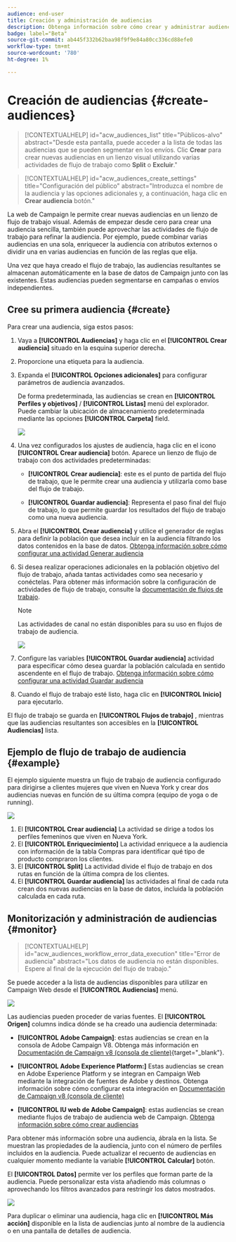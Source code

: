 ```yaml
---
audience: end-user
title: Creación y administración de audiencias
description: Obtenga información sobre cómo crear y administrar audiencias en Adobe Campaign Web
badge: label="Beta"
source-git-commit: ab445f332b62baa98f9f9e84a80cc336cd88efe0
workflow-type: tm+mt
source-wordcount: '780'
ht-degree: 1%

---
```



# Creación de audiencias {#create-audiences}

>[!CONTEXTUALHELP]
>id="acw_audiences_list"
>title="Públicos-alvo"
>abstract="Desde esta pantalla, puede acceder a la lista de todas las audiencias que se pueden segmentar en los envíos. Clic **Crear** para crear nuevas audiencias en un lienzo visual utilizando varias actividades de flujo de trabajo como **Split** o **Excluir**."

>[!CONTEXTUALHELP]
>id="acw_audiences_create_settings"
>title="Configuración del público"
>abstract="Introduzca el nombre de la audiencia y las opciones adicionales y, a continuación, haga clic en **Crear audiencia** botón."

La web de Campaign le permite crear nuevas audiencias en un lienzo de flujo de trabajo visual. Además de empezar desde cero para crear una audiencia sencilla, también puede aprovechar las actividades de flujo de trabajo para refinar la audiencia. Por ejemplo, puede combinar varias audiencias en una sola, enriquecer la audiencia con atributos externos o dividir una en varias audiencias en función de las reglas que elija.

Una vez que haya creado el flujo de trabajo, las audiencias resultantes se almacenan automáticamente en la base de datos de Campaign junto con las existentes. Estas audiencias pueden segmentarse en campañas o envíos independientes.

## Cree su primera audiencia {#create}

Para crear una audiencia, siga estos pasos:

1. Vaya a **[!UICONTROL Audiencias]** y haga clic en el **[!UICONTROL Crear audiencia]** situado en la esquina superior derecha.
1. Proporcione una etiqueta para la audiencia.
1. Expanda el **[!UICONTROL Opciones adicionales]** para configurar parámetros de audiencia avanzados.

   De forma predeterminada, las audiencias se crean en **[!UICONTROL Perfiles y objetivos]** / **[!UICONTROL Listas]** menú del explorador. Puede cambiar la ubicación de almacenamiento predeterminada mediante las opciones **[!UICONTROL Carpeta]** field.

   ![](assets/audiences-settings.png)

1. Una vez configurados los ajustes de audiencia, haga clic en el icono **[!UICONTROL Crear audiencia]** botón. Aparece un lienzo de flujo de trabajo con dos actividades predeterminadas:

   * **[!UICONTROL Crear audiencia]**: este es el punto de partida del flujo de trabajo, que le permite crear una audiencia y utilizarla como base del flujo de trabajo.

   * **[!UICONTROL Guardar audiencia]**: Representa el paso final del flujo de trabajo, lo que permite guardar los resultados del flujo de trabajo como una nueva audiencia.

1. Abra el **[!UICONTROL Crear audiencia]** y utilice el generador de reglas para definir la población que desea incluir en la audiencia filtrando los datos contenidos en la base de datos. [Obtenga información sobre cómo configurar una actividad Generar audiencia](../workflows/activities/build-audience.md)

1. Si desea realizar operaciones adicionales en la población objetivo del flujo de trabajo, añada tantas actividades como sea necesario y conéctelas. Para obtener más información sobre la configuración de actividades de flujo de trabajo, consulte la [documentación de flujos de trabajo](../workflows/activities/about-activities.md).

   >[!NOTE]
   >
   >Las actividades de canal no están disponibles para su uso en flujos de trabajo de audiencia.

   ![](assets/audience-creation-canvas.png)

1. Configure las variables **[!UICONTROL Guardar audiencia]** actividad para especificar cómo desea guardar la población calculada en sentido ascendente en el flujo de trabajo. [Obtenga información sobre cómo configurar una actividad Guardar audiencia](../workflows/activities/save-audience.md)

1. Cuando el flujo de trabajo esté listo, haga clic en **[!UICONTROL Inicio]** para ejecutarlo.

El flujo de trabajo se guarda en **[!UICONTROL Flujos de trabajo]** , mientras que las audiencias resultantes son accesibles en la **[!UICONTROL Audiencias]** lista.

## Ejemplo de flujo de trabajo de audiencia {#example}

El ejemplo siguiente muestra un flujo de trabajo de audiencia configurado para dirigirse a clientes mujeres que viven en Nueva York y crear dos audiencias nuevas en función de su última compra (equipo de yoga o de running).

![](assets/audiences-example.png)

1. El **[!UICONTROL Crear audiencia]** La actividad se dirige a todos los perfiles femeninos que viven en Nueva York.
1. El **[!UICONTROL Enriquecimiento]** La actividad enriquece a la audiencia con información de la tabla Compras para identificar qué tipo de producto compraron los clientes.
1. El **[!UICONTROL Split]** La actividad divide el flujo de trabajo en dos rutas en función de la última compra de los clientes.
1. El **[!UICONTROL Guardar audiencia]** las actividades al final de cada ruta crean dos nuevas audiencias en la base de datos, incluida la población calculada en cada ruta.

## Monitorización y administración de audiencias {#monitor}

>[!CONTEXTUALHELP]
>id="acw_audiences_workflow_error_data_execution"
>title="Error de audiencia"
>abstract="Los datos de audiencia no están disponibles. Espere al final de la ejecución del flujo de trabajo."

Se puede acceder a la lista de audiencias disponibles para utilizar en Campaign Web desde el **[!UICONTROL Audiencias]** menú.

![](assets/audiences-list.png)

Las audiencias pueden proceder de varias fuentes. El **[!UICONTROL Origen]** columns indica dónde se ha creado una audiencia determinada:

* **[!UICONTROL Adobe Campaign]**: estas audiencias se crean en la consola de Adobe Campaign V8. Obtenga más información en [Documentación de Campaign v8 (consola de cliente)](https://experienceleague.adobe.com/docs/campaign/campaign-v8/audience/create-audiences/create-audiences.html?lang=es){target="_blank"}.

* **[!UICONTROL Adobe Experience Platform:]** Estas audiencias se crean en Adobe Experience Platform y se integran en Campaign Web mediante la integración de fuentes de Adobe y destinos. Obtenga información sobre cómo configurar esta integración en [Documentación de Campaign v8 (consola de cliente)](https://experienceleague.adobe.com/docs/campaign/campaign-v8/connect/ac-aep/ac-aep.html)

* **[!UICONTROL IU web de Adobe Campaign]**: estas audiencias se crean mediante flujos de trabajo de audiencia web de Campaign. [Obtenga información sobre cómo crear audiencias](create-audience.md)

Para obtener más información sobre una audiencia, ábrala en la lista. Se muestran las propiedades de la audiencia, junto con el número de perfiles incluidos en la audiencia. Puede actualizar el recuento de audiencias en cualquier momento mediante la variable **[!UICONTROL Calcular]** botón.

El **[!UICONTROL Datos]** permite ver los perfiles que forman parte de la audiencia. Puede personalizar esta vista añadiendo más columnas o aprovechando los filtros avanzados para restringir los datos mostrados.

![](assets/audiences-details.png)

Para duplicar o eliminar una audiencia, haga clic en **[!UICONTROL Más acción]** disponible en la lista de audiencias junto al nombre de la audiencia o en una pantalla de detalles de audiencia.
